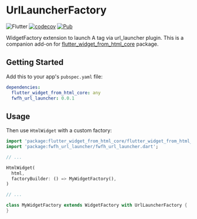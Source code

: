 # UrlLauncherFactory

![Flutter](https://github.com/daohoangson/flutter_widget_from_html/workflows/Flutter/badge.svg)
[![codecov](https://codecov.io/gh/daohoangson/flutter_widget_from_html/branch/master/graph/badge.svg)](https://codecov.io/gh/daohoangson/flutter_widget_from_html)
[![Pub](https://img.shields.io/pub/v/fwfh_webview.svg)](https://pub.dev/packages/fwfh_webview)

WidgetFactory extension to launch A tag via url_launcher plugin.
This is a companion add-on for [flutter_widget_from_html_core](https://pub.dev/packages/flutter_widget_from_html_core) package.

## Getting Started

Add this to your app's `pubspec.yaml` file:

```yaml
dependencies:
  flutter_widget_from_html_core: any
  fwfh_url_launcher: 0.0.1
```

## Usage

Then use `HtmlWidget` with a custom factory:

```dart
import 'package:flutter_widget_from_html_core/flutter_widget_from_html_core.dart';
import 'package:fwfh_url_launcher/fwfh_url_launcher.dart';

// ...

HtmlWidget(
  html,
  factoryBuilder: () => MyWidgetFactory(),
)

// ...

class MyWidgetFactory extends WidgetFactory with UrlLauncherFactory {
}
```
